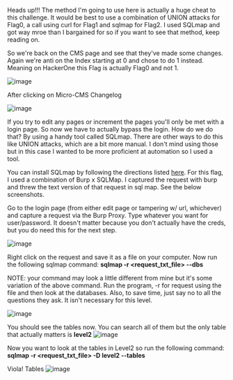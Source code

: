 Heads up!!! The method I'm going to use here is actually a huge cheat to this challenge. It would be best to use a combination of UNION attacks for Flag0, a call using curl for Flag1 and sqlmap for Flag2. I used SQLmap and got way mroe than I bargained for so if you want to see that method, keep reading on.


So we're back on the CMS page and see that they've made some changes. Again we're anti on the Index starting at 0 and chose to do 1 instead. Meaning on HackerOne this Flag is actually Flag0 and not 1.

![image](https://user-images.githubusercontent.com/113462727/194677573-ab4a4687-c872-4ccc-bb75-4a06e2e151e8.png)

After clicking on Micro-CMS Changelog

![image](https://user-images.githubusercontent.com/113462727/194678429-bc0bfd4a-588b-48ff-8a02-26e85bb7da69.png)

If you try to edit any pages or increment the pages you'll only be met with a login page. So now we have to actually bypass the login. How do we do that? By using a handy tool called SQLmap. There are other ways to do this like UNION attacks, which are a bit more manual. I don't mind using those but in this case I wanted to be more proficient at automation so I used a tool. 

You can install SQLmap by following the directions listed [here](https://sqlmap.org/). For this flag, I used a combination of Burp x SQLMap. I captured the request with burp and threw the text version of that request in sql map. See the below screenshots.


Go to the login page (from either edit page or tampering w/ url, whichever) and capture a request via the Burp Proxy. Type whatever you want for user/password. It doesn't matter because you don't actually have the creds, but you do need this for the next step.

![image](https://user-images.githubusercontent.com/113462727/194682523-2c49c61a-a3ed-470e-886b-e4af6bce650a.png)


Right click on the request and save it as a file on your computer. Now run the following sqlmap command: **sqlmap -r <request_txt_file> --dbs**

NOTE: your command may look a little different from mine but it's some variation of the above command. Run the program, -r for request using the file and then look at the databases. Also, to save time, just say no to all the questions they ask. It isn't necessary for this level.


![image](https://user-images.githubusercontent.com/113462727/194682606-643f6825-749d-4129-997d-3175ed1596fe.png)


You should see the tables now. You can search all of them but the only table that actually matters is **level2**
![image](https://user-images.githubusercontent.com/113462727/194683010-9bdb4edb-6101-4e4c-8ae9-7626b1e4b40d.png)


Now you want to look at the tables in Level2 so run the following command: **sqlmap -r <request_txt_file> -D level2 --tables**

Viola! Tables
![image](https://user-images.githubusercontent.com/113462727/194682960-e1f5d519-288c-478d-96e5-031959ec72b2.png)

